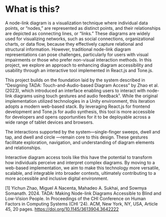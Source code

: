 <h1>What is this?</h1>

A node-link diagram is a visualization technique where individual data points, or “nodes,” are represented as distinct points, and their relationships are depicted as connecting lines, or “links.” These diagrams are widely used for visualizing networks, such as social connections, organizational charts, or data flow, because they effectively capture relational and structural information. However, traditional node-link diagram representations can pose challenges, particularly for users with visual impairments or those who prefer non-visual interaction methods. In this project, we explore an approach to enhancing diagram accessibility and usability through an interactive tool implemented in React.js and Tone.js.

This project builds on the foundation laid by the system described in “Designing TADA: Touch-and-Audio-based Diagram Access” by Zhao et al. (2023), which introduced an interface enabling users to interact with node-link diagrams using touch gestures and audio feedback¹. While the original implementation utilized technologies in a Unity environment, this iteration adopts a modern web-based stack. By leveraging React.js for frontend development and Tone.js for audio synthesis, this tool is more accessible for developers and opens opportunities for it to be deployable across a wide range of tablet devices and browsers.

The interactions supported by the system—single-finger sweeps, dwell and tap, and dwell and circle —remain core to this design. These gestures facilitate exploration, navigation, and understanding of diagram elements and relationships. 

Interactive diagram access tools like this have the potential to transform how individuals perceive and interpret complex diagrams. By moving to a web-based implementation, we aim to make this technology more versatile, scalable, and integrable into broader contexts, ultimately contributing to a more accessible and inclusive digital environment.

[1]   Yichun Zhao, Miguel A Nacenta, Mahadeo A. Sukhai, and Sowmya Somanath. 2024. TADA: Making Node-link Diagrams Accessible to Blind and Low-Vision People. In Proceedings of the CHI Conference on Human Factors in Computing Systems (CHI ’24). ACM, New York, NY, USA, Article 45, 20 pages. https://doi.org/10.1145/3613904.3642222
